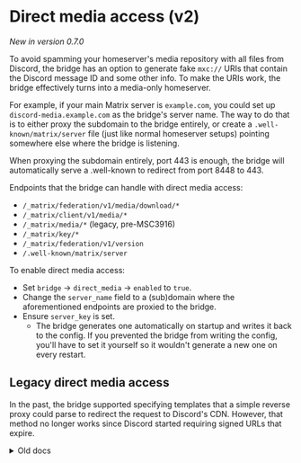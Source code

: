 # Direct media access (v2)
_New in version 0.7.0_

To avoid spamming your homeserver's media repository with all files from
Discord, the bridge has an option to generate fake `mxc://` URIs that contain
the Discord message ID and some other info. To make the URIs work, the bridge
effectively turns into a media-only homeserver.

For example, if your main Matrix server is `example.com`, you could set up
`discord-media.example.com` as the bridge's server name. The way to do that
is to either proxy the subdomain to the bridge entirely, or create a
`.well-known/matrix/server` file (just like normal homeserver setups) pointing
somewhere else where the bridge is listening.

When proxying the subdomain entirely, port 443 is enough, the bridge will
automatically serve a .well-known to redirect from port 8448 to 443.

Endpoints that the bridge can handle with direct media access:

* `/_matrix/federation/v1/media/download/*`
* `/_matrix/client/v1/media/*`
* `/_matrix/media/*` (legacy, pre-MSC3916)
* `/_matrix/key/*`
* `/_matrix/federation/v1/version`
* `/.well-known/matrix/server`

To enable direct media access:

* Set `bridge` -> `direct_media` -> `enabled` to `true`.
* Change the `server_name` field to a (sub)domain where the aforementioned
  endpoints are proxied to the bridge.
* Ensure `server_key` is set.
  * The bridge generates one automatically on startup and writes it back to the
    config. If you prevented the bridge from writing the config, you'll have to
    set it yourself so it wouldn't generate a new one on every restart.

## Legacy direct media access
In the past, the bridge supported specifying templates that a simple reverse
proxy could parse to redirect the request to Discord's CDN. However, that
method no longer works since Discord started requiring signed URLs that expire.

<details>
<summary>Old docs</summary>

_New in version 0.4.0_

To avoid spamming your homeserver's media repository with all files from
Discord, the bridge has an option to generate fake `mxc://` URIs that contain
the Discord media ID. The media repo or your reverse proxy can then handle
those URIs specially to fetch content directly from the Discord CDN.

To enable this mode, set `bridge` -> `media_patterns` -> `enabled` to `true`
in the bridge config. You can then configure each of the patterns or leave the
defaults.

## Ways to use patterns

### Default pattern and MSC3860-compatible media repo
If your media repo supports [MSC3860], you can use the default patterns out of
the box with no modifications. Your media repo will act like discord-media.mau.dev
is a federated Matrix server, so when your client requests Discord media, your
media repo will ask discord-media.mau.dev, which redirects to cdn.discordapp.com.
Your media repo then downloads the media and caches it as remote media (like it
does for all federated media).

MSC3860 is supported as of Synapse v1.98.0 and matrix-media-repo v1.4.0.
Additionally, while Conduit doesn't opt into redirects, it does follow them,
so it should work with the default config.

The software on discord-media.mau.dev is just a Caddy instance with the first
example config below, plus a static .well-known file to redirect federation to
443. You can find the raw config at [mau.dev/maunium/caddy].

[mau.dev/maunium/caddy]: https://mau.dev/maunium/caddy/-/blob/master/vhosts/discord-media.mau.dev
[MSC3860]: https://github.com/matrix-org/matrix-spec-proposals/pull/3860

### Redirect in reverse proxy
You can also configure your reverse proxy to redirect `mxc://discord-media.mau.dev/*`
downloads directly to cdn.discordapp.com. This method doesn't involve your
media repo at all, so it already works with most clients. However, it won't
work with servers that don't support MSC3860, as they'd still try to connect to
discord-media.mau.dev, which may be a problem if you want to use your bridge in
federated rooms. Additionally, you may encounter some CORS issues with this
method as cdn.discordapp.com doesn't provide CORS headers for all files (like
webp images and non-inline documents)

<details>
<summary>Caddy config example</summary>

```Caddyfile
matrix.example.com {
	handle /_matrix/media/*/download/discord-media.mau.dev/* {
		# The redirect must have CORS headers to let web clients follow it.
		header Access-Control-Allow-Origin *
		# Need to use a route directive to make the uri mutations apply before redir
		route {
			# Remove path prefix
			uri path_regexp ^/_matrix/media/.+/download/discord-media\.mau\.dev/ /
			# The mxc patterns use | instead of /, so replace it first turning the path into attachments/1234/5678/filename.png
			uri replace "%7C" /
			# Then redirect to cdn.discordapp.com/attachments/1234/5678/filename.png with HTTP 307
			redir https://cdn.discordapp.com{uri} 307
		}
	}
	# Special-case stickers because they don't have CORS headers on cdn.discordapp.com for some reason
	handle /_matrix/media/*/download/discord-media.mau.dev/stickers|* {
		header Access-Control-Allow-Origin *
		route {
			uri path_regexp ^/_matrix/media/.+/download/discord-media\.mau\.dev/ /
			uri replace "%7C" /
			redir https://media.discordapp.net{uri} 307
		}
	}
	# Do the same for thumbnails, but redirect to media.discordapp.net (which is Discord's thumbnailing server, and happens to use similar width/height params as Matrix)
	# Alternatively, you can point this at cdn.discordapp.com too. Clients shouldn't mind even if they get a bigger image than they asked for.
	handle /_matrix/media/*/thumbnail/discord-media.mau.dev/* {
		header Access-Control-Allow-Origin *
		route {
			uri path_regexp ^/_matrix/media/.+/thumbnail/discord-media\.mau\.dev/ /
			uri replace "%7C" /
			redir https://media.discordapp.net{uri} 307
		}
	}
	# The usual proxying to your homeserver
	handle /_matrix/* {
		reverse_proxy http://localhost:8008
	}
}
```

</details>

<details>
<summary>Nginx config example</summary>

```nginx
server {
	listen 443;
	server_name matrix.example.com;
	# ... usual /_matrix location block and other stuff ...
	# N.B. If you use a regex pattern for the /_matrix block, it must be below these locations

	location ~ ^/_matrix/media/(?:v3|r0)/download/discord-media.mau.dev/attachments\|([0-9]+)\|([0-9]+)\|(.+)$ {
		add_header Access-Control-Allow-Origin *;
		return 307 https://cdn.discordapp.com/attachments/$1/$2/$3;
	}
	location ~ ^/_matrix/media/(?:v3|r0)/download/discord-media.mau.dev/emojis\|(.+)$ {
		add_header Access-Control-Allow-Origin *;
		return 307 https://cdn.discordapp.com/emojis/$1;
	}
	location ~ ^/_matrix/media/(?:v3|r0)/download/discord-media.mau.dev/stickers\|(.+)$ {
		add_header Access-Control-Allow-Origin *;
		# Stickers don't have CORS headers on cdn.discordapp.com for some reason, so always use media.
		return 307 https://media.discordapp.net/stickers/$1;
	}
	location ~ ^/_matrix/media/(?:v3|r0)/download/discord-media.mau.dev/avatars\|([0-9]+)\|(.+)$ {
		add_header Access-Control-Allow-Origin *;
		return 307 https://cdn.discordapp.com/avatars/$1/$2;
	}

	# Thumbnails (optional-ish)
	location ~ ^/_matrix/media/(?:v3|r0)/thumbnail/discord-media.mau.dev/attachments\|([0-9]+)\|([0-9]+)\|(.+)$ {
		add_header Access-Control-Allow-Origin *;
		return 307 https://media.discordapp.net/attachments/$1/$2/$3?$args;
	}
	location ~ ^/_matrix/media/(?:v3|r0)/thumbnail/discord-media.mau.dev/emojis\|(.+)$ {
		add_header Access-Control-Allow-Origin *;
		return 307 https://media.discordapp.net/emojis/$1?$args;
	}
	location ~ ^/_matrix/media/(?:v3|r0)/thumbnail/discord-media.mau.dev/stickers\|(.+)$ {
		add_header Access-Control-Allow-Origin *;
		return 307 https://media.discordapp.net/stickers/$1?$args;
	}
	location ~ ^/_matrix/media/(?:v3|r0)/thumbnail/discord-media.mau.dev/avatars\|([0-9]+)\|(.+)$ {
		add_header Access-Control-Allow-Origin *;
		return 307 https://media.discordapp.net/avatars/$1/$2?$args;
	}
}
```

</details>

### Proxy in reverse proxy
If you want bridged media to work over federation without MSC3860, you can
change discord-media.mau.dev to your own server name, and have your reverse proxy
actually proxy the downloads instead of just redirecting to cdn.discordapp.com.
That way it'll work with all existing servers and clients. The downside of this
method is the higher bandwidth use compared to redirecting, and theoretical
abuse vectors for spamming the Discord CDN through your server.

When using this example, change `discord-media.mau.dev/` in the patterns to
`example.com/discord_` (replacing `example.com` with your own domain). The
`discord_` prefix is there so that other media on your domain will still work
normally.

<details>
<summary>Caddy config example</summary>

```Caddyfile
matrix.example.com {
	handle /_matrix/media/*/download/example.com/discord_* {
		header Access-Control-Allow-Origin *
		# Remove path prefix
		uri path_regexp ^/_matrix/media/.+/download/example\.com/discord_ /
		# The mxc patterns use | instead of /, so replace it first turning it into attachments/1234/5678/filename.png
		uri replace "%7C" /
		reverse_proxy {
			# reverse_proxy automatically includes the uri, so no {uri} at the end
			to https://cdn.discordapp.com
			# Caddy doesn't set the Host header automatically when reverse proxying
			# (because usually reverse proxies are local and don't care about Host headers)
			header_up Host cdn.discordapp.com
		}
	}
	# Do the same for thumbnails, but redirect to media.discordapp.net (which is Discord's thumbnailing server, and happens to use similar width/height params as Matrix)
	# Alternatively, you can point this at cdn.discordapp.com too. Clients shouldn't mind even if they get a bigger image than they asked for.
	handle /_matrix/media/*/thumbnail/example.com/discord_* {
		header Access-Control-Allow-Origin *
		uri path_regexp ^/_matrix/media/.+/thumbnail/example\.com/discord_ /
		uri replace "%7C" /
		reverse_proxy {
			to https://media.discordapp.net
			header_up Host media.discordapp.net
		}
	}
	handle /_matrix/* {
		reverse_proxy http://localhost:8008
	}
}
```

</details>

<details>
<summary>Nginx config example</summary>

```nginx
server {
	listen 443;
	server_name matrix.example.com;
	# ... usual /_matrix location block and other stuff ...
	# N.B. If you use a regex pattern for the /_matrix block, it must be below these locations

	# You may need to configure a resolver for nginx to be able to resolve cdn.discordapp.com
	#resolver 8.8.8.8;

	location ~ ^/_matrix/media/(?:v3|r0)/download/example.com/discord_attachments\|([0-9]+)\|([0-9]+)\|(.+)$ {
		add_header Access-Control-Allow-Origin *;
		proxy_set_header Host cdn.discordapp.com;
		proxy_pass https://cdn.discordapp.com/attachments/$1/$2/$3;
	}
	location ~ ^/_matrix/media/(?:v3|r0)/download/example.com/discord_emojis\|(.+)$ {
		add_header Access-Control-Allow-Origin *;
		proxy_set_header Host cdn.discordapp.com;
		proxy_pass https://cdn.discordapp.com/emojis/$1;
	}
	location ~ ^/_matrix/media/(?:v3|r0)/download/example.com/discord_stickers\|(.+)$ {
		add_header Access-Control-Allow-Origin *;
		proxy_set_header Host cdn.discordapp.com;
		proxy_pass https://cdn.discordapp.com/stickers/$1;
	}
	location ~ ^/_matrix/media/(?:v3|r0)/download/example.com/discord_avatars\|([0-9]+)\|(.+)$ {
		add_header Access-Control-Allow-Origin *;
		proxy_set_header Host cdn.discordapp.com;
		proxy_pass https://cdn.discordapp.com/avatars/$1/$2;
	}

	# Thumbnails (optional-ish)
	location ~ ^/_matrix/media/(?:v3|r0)/thumbnail/example.com/discord_attachments\|([0-9]+)\|([0-9]+)\|(.+)$ {
		add_header Access-Control-Allow-Origin *;
		proxy_set_header Host media.discordapp.net;
		proxy_pass https://media.discordapp.net/attachments/$1/$2/$3?$args;
	}
	location ~ ^/_matrix/media/(?:v3|r0)/thumbnail/example.com/discord_emojis\|(.+)$ {
		add_header Access-Control-Allow-Origin *;
		proxy_set_header Host media.discordapp.net;
		proxy_pass https://media.discordapp.net/emojis/$1?$args;
	}
	location ~ ^/_matrix/media/(?:v3|r0)/thumbnail/example.com/discord_stickers\|(.+)$ {
		add_header Access-Control-Allow-Origin *;
		proxy_set_header Host media.discordapp.net;
		proxy_pass https://media.discordapp.net/stickers/$1?$args;
	}
	location ~ ^/_matrix/media/(?:v3|r0)/thumbnail/example.com/discord_avatars\|([0-9]+)\|(.+)$ {
		add_header Access-Control-Allow-Origin *;
		proxy_set_header Host media.discordapp.net;
		proxy_pass https://media.discordapp.net/avatars/$1/$2?$args;
	}
}
```

</details>
</details>
